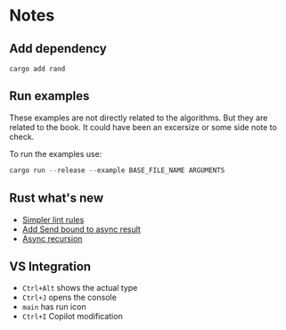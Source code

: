 # Notes

## Add dependency

`cargo add rand`

## Run examples

These examples are not directly related to the algorithms. But they are related to the book. It could have been an excersize or some side note to check.

To run the examples use:

```ps1
cargo run --release --example BASE_FILE_NAME ARGUMENTS
```

## Rust what's new

- [Simpler lint rules](https://blog.rust-lang.org/2023/11/16/Rust-1.74.0.html)
- [Add Send bound to async result](https://blog.rust-lang.org/2023/12/21/async-fn-rpit-in-traits.html)
- [Async recursion](https://blog.rust-lang.org/2024/03/21/Rust-1.77.0.html)

## VS Integration

- `Ctrl+Alt` shows the actual type
- `Ctrl+J` opens the console
- `main` has run icon
- `Ctrl+I` Copilot modification
